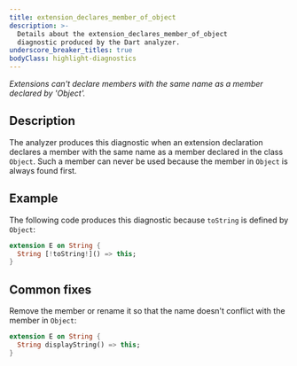```yaml
---
title: extension_declares_member_of_object
description: >-
  Details about the extension_declares_member_of_object
  diagnostic produced by the Dart analyzer.
underscore_breaker_titles: true
bodyClass: highlight-diagnostics
---
```


_Extensions can't declare members with the same name as a member declared by 'Object'._

## Description

The analyzer produces this diagnostic when an extension declaration
declares a member with the same name as a member declared in the class
`Object`. Such a member can never be used because the member in `Object` is
always found first.

## Example

The following code produces this diagnostic because `toString` is defined
by `Object`:

```dart
extension E on String {
  String [!toString!]() => this;
}
```

## Common fixes

Remove the member or rename it so that the name doesn't conflict with the
member in `Object`:

```dart
extension E on String {
  String displayString() => this;
}
```
